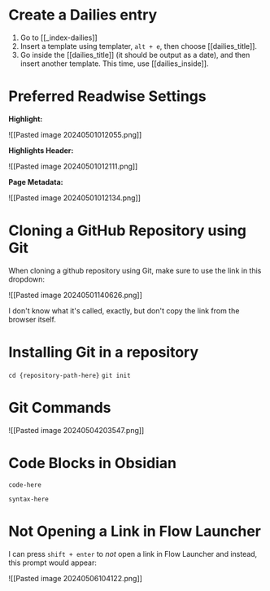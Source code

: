 # Create a Dailies entry
1.  Go to [[_index-dailies]]
2. Insert a template using templater, `alt + e`, then choose [[dailies_title]].
3. Go inside the [[dailies_title]] (it should be output as a date), and then insert another template. This time, use [[dailies_inside]].
# Preferred Readwise Settings

**Highlight:**

![[Pasted image 20240501012055.png]]

**Highlights Header:**

![[Pasted image 20240501012111.png]]

**Page Metadata:**

![[Pasted image 20240501012134.png]]
# Cloning a GitHub Repository using Git
When cloning a github repository using Git, make sure to use the link in this dropdown:

![[Pasted image 20240501140626.png]]

I don't know what it's called, exactly, but don't copy the link from the browser itself.

# Installing Git in a repository
`cd {repository-path-here}`
`git init`

# Git Commands

![[Pasted image 20240504203547.png]]

# Code Blocks in Obsidian
```
code-here
```
`syntax-here`

# Not Opening a Link in Flow Launcher
I can press `shift + enter` to *not* open a link in Flow Launcher and instead, this prompt would appear:

![[Pasted image 20240506104122.png]]